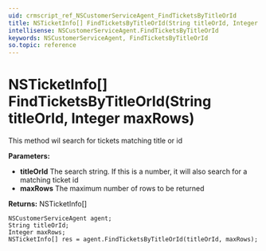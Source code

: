 ```yaml
---
uid: crmscript_ref_NSCustomerServiceAgent_FindTicketsByTitleOrId
title: NSTicketInfo[] FindTicketsByTitleOrId(String titleOrId, Integer maxRows)
intellisense: NSCustomerServiceAgent.FindTicketsByTitleOrId
keywords: NSCustomerServiceAgent, FindTicketsByTitleOrId
so.topic: reference
---
```


# NSTicketInfo[] FindTicketsByTitleOrId(String titleOrId, Integer maxRows)

This method wil search for tickets matching title or id

**Parameters:**
 - **titleOrId** The search string. If this is a number, it will also search for a matching ticket id
 - **maxRows** The maximum number of rows to be returned

**Returns:** NSTicketInfo[]

```crmscript
NSCustomerServiceAgent agent;
String titleOrId;
Integer maxRows;
NSTicketInfo[] res = agent.FindTicketsByTitleOrId(titleOrId, maxRows);
```

